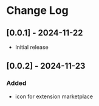 # Change Log

<!-- All notable changes to the "hooli-left" extension will be documented in this file. -->

<!-- Check [Keep a Changelog](http://keepachangelog.com/) for recommendations on how to structure this file. -->

## [0.0.1] - 2024-11-22

- Initial release

## [0.0.2] - 2024-11-23

### Added

- icon for extension marketplace
